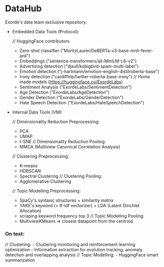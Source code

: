 # DataHub
Exorde's data team exclusive repository. 

- Embedded Data Tools (Protocol):

   // HuggingFace contributors
    - Zero-shot classifier ("MoritzLaurer/DeBERTa-v3-base-mnli-fever-anli")
    - Embeddings ("sentence-transformers/all-MiniLM-L6-v2")
    - Advertising detection ("djsull/kobigbird-spam-multi-label")
    - Emotion detection ("j-hartmann/emotion-english-distilroberta-base")
    - Irony detection ("cardiffnlp/twitter-roberta-base-irony")
   // Home made models (https://huggingface.co/ExordeLabs)
    - Sentiment Analysis ("ExordeLabs/SentimentDetection")
    - Age Detection ("ExordeLabs/AgeDetection")
    - Gender Detection ("ExordeLabs/GenderDetection")
    - Hate Speech Detection ("ExordeLabs/HateSpeechDetection")
    
- Internal Data Tools (VM):

   // Dimensionality Reduction Preprocessing:
    - PCA
    - UMAP
    - t-SNE
   // Dimensionality Reduction Pooling:
    - MMCA (Multiview Canonical Correlation Analysis)
    
   // Clustering Preprocessing:
    - K-means
    - HDBSCAN
    - Spectral Clustering
   // Clustering Pooling:
    - Agglomerative Clustering
    
   // Topic Modelling Preprocessing:
    - SpaCy's syntaxic structures + similarity matrix
    - YAKE's keyword (+ tf-idf vectorizer) + LDA (Latent Dirichlet Allocation)
    - scraping keyword frequency top 3
   // Topic Modelling Pooling:
    - MultiviewKMeans => closest datapoint from the centroid
    
### On test:
   // Clustering:
    - Clustering monitoring and reinforcement learning optimization
    - Information extraction for evolution tracking, anomaly detection and overlapping analysis
   // Topic Modelling:
    - HuggingFace smart summarization
  
    
   
